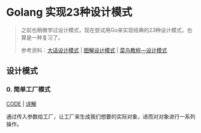 # Golang 实现23种设计模式

> 之前也稍微学过设计模式，现在尝试用Go来实现经典的23种设计模式，也算是一种复习了。
>
> 参考资料：[大话设计模式](https://book.douban.com/subject/2334288/) | [图解设计模式](https://book.douban.com/subject/26933281/) | [菜鸟教程—设计模式](https://www.runoob.com/design-pattern/design-pattern-tutorial.html)



## 设计模式

### 0. 简单工厂模式

[CODE](pattern/factory-pattern/factory/factory.go) | [详解](pattern/factory-pattern/README.md)

通过传入参数给工厂，让工厂来生成我们想要的实际对象，进而对对象进行一系列操作。






